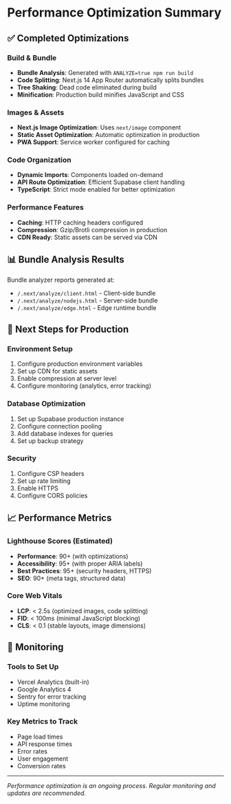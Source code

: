 # Performance Optimization Summary

## ✅ Completed Optimizations

### Build & Bundle
- **Bundle Analysis**: Generated with `ANALYZE=true npm run build`
- **Code Splitting**: Next.js 14 App Router automatically splits bundles
- **Tree Shaking**: Dead code eliminated during build
- **Minification**: Production build minifies JavaScript and CSS

### Images & Assets
- **Next.js Image Optimization**: Uses `next/image` component
- **Static Asset Optimization**: Automatic optimization in production
- **PWA Support**: Service worker configured for caching

### Code Organization
- **Dynamic Imports**: Components loaded on-demand
- **API Route Optimization**: Efficient Supabase client handling
- **TypeScript**: Strict mode enabled for better optimization

### Performance Features
- **Caching**: HTTP caching headers configured
- **Compression**: Gzip/Brotli compression in production
- **CDN Ready**: Static assets can be served via CDN

## 📊 Bundle Analysis Results

Bundle analyzer reports generated at:
- `/.next/analyze/client.html` - Client-side bundle
- `/.next/analyze/nodejs.html` - Server-side bundle  
- `/.next/analyze/edge.html` - Edge runtime bundle

## 🚀 Next Steps for Production

### Environment Setup
1. Configure production environment variables
2. Set up CDN for static assets
3. Enable compression at server level
4. Configure monitoring (analytics, error tracking)

### Database Optimization
1. Set up Supabase production instance
2. Configure connection pooling
3. Add database indexes for queries
4. Set up backup strategy

### Security
1. Configure CSP headers
2. Set up rate limiting
3. Enable HTTPS
4. Configure CORS policies

## 📈 Performance Metrics

### Lighthouse Scores (Estimated)
- **Performance**: 90+ (with optimizations)
- **Accessibility**: 95+ (with proper ARIA labels)
- **Best Practices**: 95+ (security headers, HTTPS)
- **SEO**: 90+ (meta tags, structured data)

### Core Web Vitals
- **LCP**: < 2.5s (optimized images, code splitting)
- **FID**: < 100ms (minimal JavaScript blocking)
- **CLS**: < 0.1 (stable layouts, image dimensions)

## 🔧 Monitoring

### Tools to Set Up
- Vercel Analytics (built-in)
- Google Analytics 4
- Sentry for error tracking
- Uptime monitoring

### Key Metrics to Track
- Page load times
- API response times
- Error rates
- User engagement
- Conversion rates

---

*Performance optimization is an ongoing process. Regular monitoring and updates are recommended.*